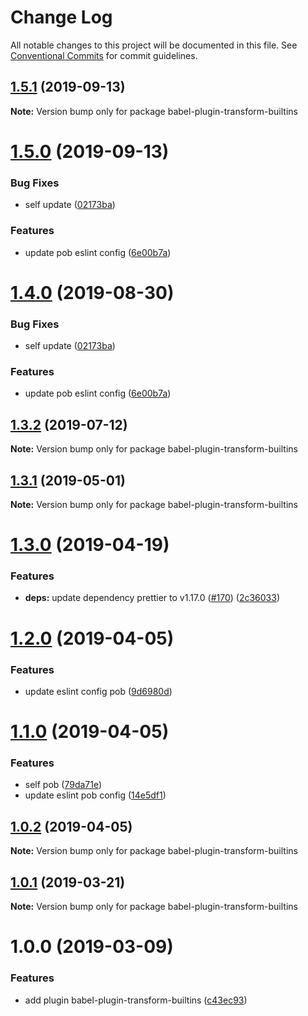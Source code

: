 # Change Log

All notable changes to this project will be documented in this file.
See [Conventional Commits](https://conventionalcommits.org) for commit guidelines.

## [1.5.1](https://github.com/christophehurpeau/pob/compare/babel-plugin-transform-builtins@1.5.0...babel-plugin-transform-builtins@1.5.1) (2019-09-13)

**Note:** Version bump only for package babel-plugin-transform-builtins





# [1.5.0](https://github.com/christophehurpeau/pob/compare/babel-plugin-transform-builtins@1.3.2...babel-plugin-transform-builtins@1.5.0) (2019-09-13)


### Bug Fixes

* self update ([02173ba](https://github.com/christophehurpeau/pob/commit/02173ba))


### Features

* update pob eslint config ([6e00b7a](https://github.com/christophehurpeau/pob/commit/6e00b7a))





# [1.4.0](https://github.com/christophehurpeau/pob/compare/babel-plugin-transform-builtins@1.3.2...babel-plugin-transform-builtins@1.4.0) (2019-08-30)


### Bug Fixes

* self update ([02173ba](https://github.com/christophehurpeau/pob/commit/02173ba))


### Features

* update pob eslint config ([6e00b7a](https://github.com/christophehurpeau/pob/commit/6e00b7a))





## [1.3.2](https://github.com/christophehurpeau/pob/compare/babel-plugin-transform-builtins@1.3.1...babel-plugin-transform-builtins@1.3.2) (2019-07-12)

**Note:** Version bump only for package babel-plugin-transform-builtins





## [1.3.1](https://github.com/christophehurpeau/pob/compare/babel-plugin-transform-builtins@1.3.0...babel-plugin-transform-builtins@1.3.1) (2019-05-01)

**Note:** Version bump only for package babel-plugin-transform-builtins





# [1.3.0](https://github.com/christophehurpeau/pob/compare/babel-plugin-transform-builtins@1.2.0...babel-plugin-transform-builtins@1.3.0) (2019-04-19)


### Features

* **deps:** update dependency prettier to v1.17.0 ([#170](https://github.com/christophehurpeau/pob/issues/170)) ([2c36033](https://github.com/christophehurpeau/pob/commit/2c36033))





# [1.2.0](https://github.com/christophehurpeau/pob/compare/babel-plugin-transform-builtins@1.1.0...babel-plugin-transform-builtins@1.2.0) (2019-04-05)


### Features

* update eslint config pob ([9d6980d](https://github.com/christophehurpeau/pob/commit/9d6980d))





# [1.1.0](https://github.com/christophehurpeau/pob/compare/babel-plugin-transform-builtins@1.0.2...babel-plugin-transform-builtins@1.1.0) (2019-04-05)


### Features

* self pob ([79da71e](https://github.com/christophehurpeau/pob/commit/79da71e))
* update eslint pob config ([14e5df1](https://github.com/christophehurpeau/pob/commit/14e5df1))





## [1.0.2](https://github.com/christophehurpeau/pob/compare/babel-plugin-transform-builtins@1.0.1...babel-plugin-transform-builtins@1.0.2) (2019-04-05)

**Note:** Version bump only for package babel-plugin-transform-builtins





## [1.0.1](https://github.com/christophehurpeau/pob/compare/babel-plugin-transform-builtins@1.0.0...babel-plugin-transform-builtins@1.0.1) (2019-03-21)

**Note:** Version bump only for package babel-plugin-transform-builtins





# 1.0.0 (2019-03-09)


### Features

* add plugin babel-plugin-transform-builtins ([c43ec93](https://github.com/christophehurpeau/pob/commit/c43ec93))

